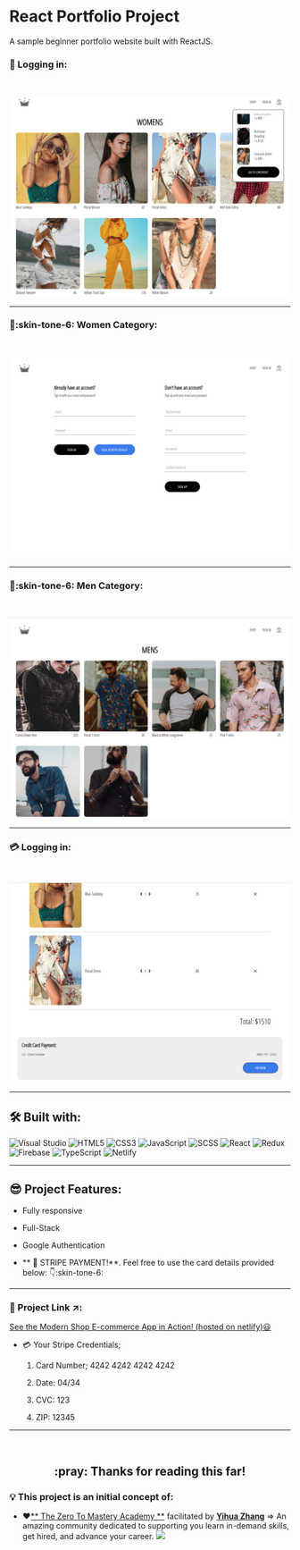 <!-- TITLE -->

# React Portfolio Project

<!-- SHOT DESCRIPTION -->

A sample beginner portfolio website built with ReactJS.

<!-- SCREENSHOT -->

### :key: Logging in:

<br>

![ScreenShot](/src/assets/img/modernshop-women.png)

 <hr/>
 
 
 ### :dancer::skin-tone-6: Women Category:

<br>

![ScreenShot](/src/assets/img/modernshop-signin.png)

 <hr/>
 
 
  ### :man_dancing::skin-tone-6: Men Category:

<br>

![ScreenShot](/src/assets/img/modernshop-men.png)

 <hr/>
 
 
 ### :credit_card: Logging in:

<br>

![ScreenShot](/src/assets/img/modernshop-stripe.png)

 <hr/>

<!-- TOOLS & TECHNOLOGIES USED -->

## 🛠️ Built with:

![Visual Studio](https://badgen.net/badge/icon/visualstudio?icon=visualstudio&label)
![HTML5](https://img.shields.io/badge/-HTML5-black?style=flat-square&logo=html5&logoColor=white)
![CSS3](https://img.shields.io/badge/-CSS3-black?style=flat-square&logo=css3)
![JavaScript](https://img.shields.io/badge/-JavaScript-black?style=flat-square&logo=javascript)
![SCSS](https://img.shields.io/badge/-SCSS-black?style=flat-square&logo=SASS)
![React](https://img.shields.io/badge/-React-black?style=flat-square&logo=react)
![Redux](https://img.shields.io/badge/-Redux-black?style=flat-square&logo=Redux)
![Firebase](https://img.shields.io/badge/-Firebase-black?style=flat-square&logo=Firebase)
![TypeScript](https://img.shields.io/badge/-TypeScript-000000?style=flat&logo=typescript)
![Netlify](https://img.shields.io/badge/-Netlify-black?style=flat-square&logo=netlify)

 <hr/>

<!-- PROJECT FEATURES -->

## :sunglasses: Project Features:

- Fully responsive
- Full-Stack

- Google Authentication

- ** :money_mouth_face: STRIPE PAYMENT!**. Feel free to use the card details
  provided below: :point_down::skin-tone-6:

<hr/>

<!-- PROJECT LINK -->

### :link: Project Link :arrow_upper_right::

[See the Modern Shop E-commerce App in Action! (hosted on netlify)😃](https://modernshop.netlify.app/)

- :credit_card: Your Stripe Credentials;

  1. Card Number; 4242 4242 4242 4242

  2. Date: 04/34

  3. CVC: 123

  4. ZIP: 12345

 <hr/>
 
  <br>
 
<h2 align="center"> :pray: Thanks for reading this far!</h2>

<!-- CREDITS -->

### :bulb: This project is an initial concept of:

- :heart:[** The Zero To Mastery Academy **](https://github.com/zero-to-mastery)
  facilitated by [**Yihua Zhang**](https://github.com/ZhangMYihua) => An amazing
  community dedicated to supporting you learn in-demand skills, get hired, and
  advance your career.
  <img src="https://media.giphy.com/media/LnQjpWaON8nhr21vNW/giphy.gif" width="40">
